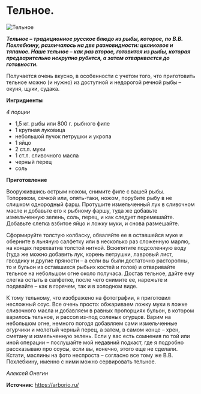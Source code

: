 # Тельное.

![Тельное](/images/Kulinar/Second/telnoe.jpg 'Тельное')

_**Тельное – традиционное русское блюдо из рыбы, которое, по В.В. Похлебкину, различалось на две разновидности: целиковое и тяпаное. Наше тельное – как раз второе, готовится из рыбы, которая предварительно некрупно рубится, а затем отваривается до готовности.**_

Получается очень вкусно, в особенности с учетом того, что приготовить тельное можно (и нужно) из доступной и недорогой речной рыбы – окуня, щуки, судака.

**Ингридиенты**

_4 порции_

- 1,5 кг. рыбы или 800 г. рыбного филе
- 1 крупная луковица
- небольшой пучок петрушки и укропа
- 1 яйцо
- 2 ст.л. муки
- 1 ст.л. сливочного масла
- черный перец
- соль

**Приготовление**

Вооружившись острым ножом, снимите филе с вашей рыбы. Топориком, сечкой или, опять-таки, ножом, порубите рыбу в не слишком однородный фарш. Протушите измельченный лук в сливочном масле и добавьте его к рыбному фаршу, туда же добавьте измельченную зелень, соль, перец, и как следует перемешайте. Добавьте слегка взбитое яйцо и ложку муки, и снова размешайте.

Сформируйте толстую колбаску, обваляйте ее в оставшейся муке и оберните в льняную салфетку или в несколько раз сложенную марлю, на концах перехватив толстой ниткой. Вскипятите подсоленную воду (туда же можно добавить лук, корень петрушки, лавровый лист, гвоздику и другие пряности – а если вы были достаточно расторопны, то и бульон из оставшихся рыбьих костей и голов) и отваривайте тельное на небольшом огне около получаса. Достав тельное, дайте ему слегка остыть в салфетке, после чего снимите ее, нарежьте и подавайте – как в горячем, так и в холодном виде.

К тому тельному, что изображено на фотографии, я приготовил несложный соус. Все очень просто: обжариваем ложку муки в ложке сливочного масла и добавляем в равных пропорциях бульон, в котором варилось тельное, и рассол из-под соленых огурцов. Варим на небольшом огне, немного погодя добавляем сами измельченные огурчики и молотый черный перец, а затем, в самом конце – хрен, сметану и измельченную зелень. Если у вас есть сомнения по той или иной операции – послушайте мой недавний подкаст, где я подробно рассказываю про соусы, если вы, конечно, этого еще не сделали. Кстати, маслины на фото неспроста – согласно все тому же В.В. Похлебкину, именно с ними можно сервировать тельное.

_Алексей Онегин_

**Источник**: https://arborio.ru/
